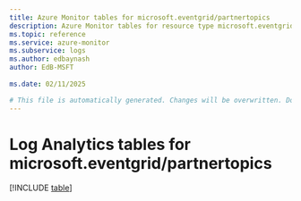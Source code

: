 ```yaml
---
title: Azure Monitor tables for microsoft.eventgrid/partnertopics
description: Azure Monitor tables for resource type microsoft.eventgrid/partnertopics
ms.topic: reference
ms.service: azure-monitor
ms.subservice: logs
ms.author: edbaynash
author: EdB-MSFT
   
ms.date: 02/11/2025

# This file is automatically generated. Changes will be overwritten. Do not change this file directly.
---
```


# Log Analytics tables for microsoft.eventgrid/partnertopics  

[!INCLUDE [table](~/reusable-content/ce-skilling/azure/includes/azure-monitor/reference/tables/microsoft-eventgrid_partnertopics-include.md)]

